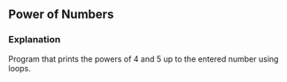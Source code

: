 ## Power of Numbers
### Explanation
Program that prints the powers of 4 and 5 up to the entered number using loops.
